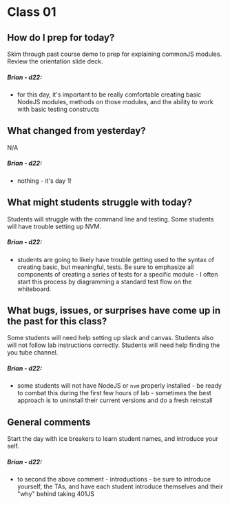 # Class 01

## How do I prep for today?
Skim through past course demo to prep for explaining commonJS modules. Review the orientation slide deck.

##### Brian - d22:
* for this day, it's important to be really comfortable creating basic NodeJS modules, methods on those modules, and the ability to work with basic testing constructs
 
## What changed from yesterday? 
N/A

##### Brian - d22:
* nothing - it's day 1!

## What might students struggle with today? 
Students will struggle with the command line and testing. Some students will have trouble setting up NVM.

##### Brian - d22:
* students are going to likely have trouble getting used to the syntax of creating basic, but meaningful, tests.  Be sure to emphasize all components of creating a series of tests for a specific module - I often start this process by diagramming a standard test flow on the whiteboard.

## What bugs, issues, or surprises have come up in the past for this class?
Some students will need help setting up slack and canvas. Students also will not follow lab instructions correctly. Students will need help finding the you tube channel.

##### Brian - d22:
* some students will not have NodeJS or `nvm` properly installed - be ready to combat this during the first few hours of lab - sometimes the best approach is to uninstall their current versions and do a fresh reinstall

## General comments
Start the day with ice breakers to learn student names, and introduce your self.

##### Brian - d22:
* to second the above comment - introductions - be sure to introduce yourself, the TAs, and have each student introduce themselves and their "why" behind taking 401JS
